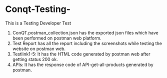 # Conqt-Testing-
This is a Testing Developer Test

1. ConQT.postman_collection.json has the exported json files which have been performed on postman web platform.
2. Test Report has all the report including the screenshots while testing the website on postman web.
3. Testlink1-5: It has the HTML code generated by postman web after getting status 200 ok.
4. APIs: It has the response code of API-get-all-products generated by postman.
